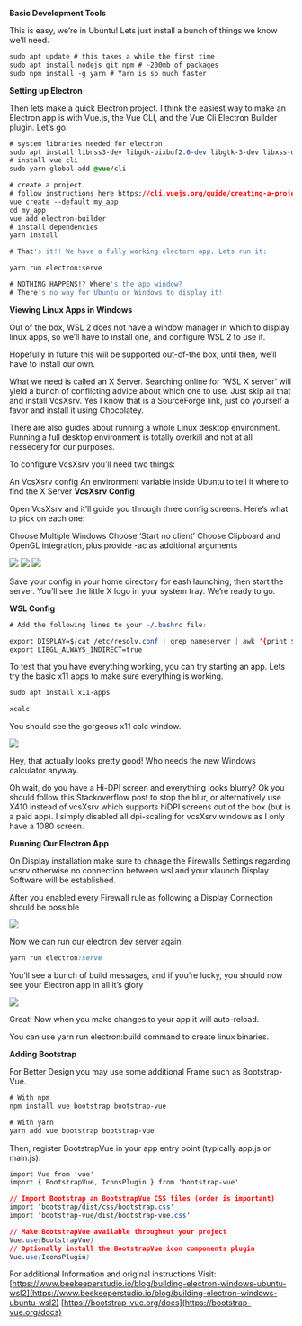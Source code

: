**Basic Development Tools**

This is easy, we’re in Ubuntu! Lets just install a bunch of things we know we’ll need.
```css
sudo apt update # this takes a while the first time
sudo apt install nodejs git npm # ~200mb of packages
sudo npm install -g yarn # Yarn is so much faster
```
**Setting up Electron**

Then lets make a quick Electron project. I think the easiest way to make an Electron app is with Vue.js, the Vue CLI, and the Vue Cli Electron Builder plugin. Let’s go.

```css
# system libraries needed for electron
sudo apt install libnss3-dev libgdk-pixbuf2.0-dev libgtk-3-dev libxss-dev
# install vue cli
sudo yarn global add @vue/cli

# create a project.
# follow instructions here https://cli.vuejs.org/guide/creating-a-project.html#vue-create
vue create --default my_app
cd my_app
vue add electron-builder
# install dependencies
yarn install

# That's it!! We have a fully working electorn app. Lets run it:

yarn run electron:serve

# NOTHING HAPPENS!? Where's the app window?
# There's no way for Ubuntu or Windows to display it!
```
**Viewing Linux Apps in Windows**

Out of the box, WSL 2 does not have a window manager in which to display linux apps, so we’ll have to install one, and configure WSL 2 to use it.

Hopefully in future this will be supported out-of-the box, until then, we’ll have to install our own.

What we need is called an X Server. Searching online for ‘WSL X server’ will yield a bunch of conflicting advice about which one to use. Just skip all that and install VcsXsrv. Yes I know that is a SourceForge link, just do yourself a favor and install it using Chocolatey.

There are also guides about running a whole Linux desktop environment. Running a full desktop environment is totally overkill and not at all nessecery for our purposes.

To configure VcsXsrv you’ll need two things:

An VcsXsrv config
An environment variable inside Ubuntu to tell it where to find the X Server
**VcsXsrv Config**

Open VcsXsrv and it’ll guide you through three config screens. Here’s what to pick on each one:

Choose Multiple Windows
Choose ‘Start no client’
Choose Clipboard and OpenGL integration, plus provide -ac as additional arguments

![](uploads/f5a9e5e612169a230fec7d01ddb7e249/vcx-1-3ee1bba39c26369340e6af06c883fb54368cda311b43c39b2e29e3736c1399e7.png)
![](uploads/d2f4e1afce54267c38d9848b2f59970d/vcx-2-315ebc9e09f9e5ea85fcc20884ecb613b6c0c5140ddc6f093ad9e92c6a66c54a.png)
![](uploads/6db40fe4226ea62137c038338c395c40/vcx-3-d932bfd3461c30edffef28722d9e7f4ad27c29a9120530ee517841c2da382bab.png)

Save your config in your home directory for eash launching, then start the server. You’ll see the little X logo in your system tray. We’re ready to go.

**WSL Config**

```css
# Add the following lines to your ~/.bashrc file:

export DISPLAY=$(cat /etc/resolv.conf | grep nameserver | awk '{print $2}'):0
export LIBGL_ALWAYS_INDIRECT=true
```
To test that you have everything working, you can try starting an app. Lets try the basic x11 apps to make sure everything is working.

```css
sudo apt install x11-apps

xcalc
```
You should see the gorgeous x11 calc window.

![](uploads/6c155031eab521872164adab8a9c6312/xcalc-ab2c6e4475a874ab280cb9eb0b59f5aa9ab31fd9c5fa57d0e94c9a8c1cec6761.png)

Hey, that actually looks pretty good! Who needs the new Windows calculator anyway.

Oh wait, do you have a Hi-DPI screen and everything looks blurry? Ok you should follow this Stackoverflow post to stop the blur, or alternatively use X410 instead of vcsXsrv which supports hiDPI screens out of the box (but is a paid app). I simply disabled all dpi-scaling for vcsXsrv windows as I only have a 1080 screen.

**Running Our Electron App**

On Display installation make sure to chnage the Firewalls Settings regarding vcsrv otherwise no connection between wsl and your xlaunch Display Software will be established.

After you enabled every Firewall rule as following a Display Connection should be possible

![](uploads/a32d5aaf749912622dc1cf0d7f539246/Screenshot_21.png)

Now we can run our electron dev server again.
```css
yarn run electron:serve
```
You’ll see a bunch of build messages, and if you’re lucky, you should now see your Electron app in all it’s glory

![](uploads/50eecf85aee3f3d725e13de549d9f990/electron-window-cdb85ecb0c8b49fc4420c313767e7e332a6f1185fe5c5cea9934b2cb5c33fb1f.png)

Great! Now when you make changes to your app it will auto-reload.

You can use yarn run electron:build command to create linux binaries.

**Adding Bootstrap**

For Better Design you may use some additional Frame such as Bootstrap-Vue.
```css
# With npm
npm install vue bootstrap bootstrap-vue

# With yarn
yarn add vue bootstrap bootstrap-vue
```
Then, register BootstrapVue in your app entry point (typically app.js or main.js):
```css
import Vue from 'vue'
import { BootstrapVue, IconsPlugin } from 'bootstrap-vue'

// Import Bootstrap an BootstrapVue CSS files (order is important)
import 'bootstrap/dist/css/bootstrap.css'
import 'bootstrap-vue/dist/bootstrap-vue.css'

// Make BootstrapVue available throughout your project
Vue.use(BootstrapVue)
// Optionally install the BootstrapVue icon components plugin
Vue.use(IconsPlugin)
```

For additional Information and original instructions Visit:
[https://www.beekeeperstudio.io/blog/building-electron-windows-ubuntu-wsl2](https://www.beekeeperstudio.io/blog/building-electron-windows-ubuntu-wsl2)
[https://bootstrap-vue.org/docs](https://bootstrap-vue.org/docs)